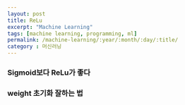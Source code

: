 ```yaml
---
layout: post
title: ReLu
excerpt: "Machine Learning"
tags: [machine learning, programming, ml]
permalink: /machine-learning/:year/:month/:day/:title/
category : 머신러닝
---
```


### Sigmoid보다 ReLu가 좋다

### weight 초기화 잘하는 법
